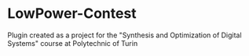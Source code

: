 # LowPower-Contest
Plugin created as a project for the "Synthesis and Optimization of Digital Systems" course at Polytechnic of Turin
